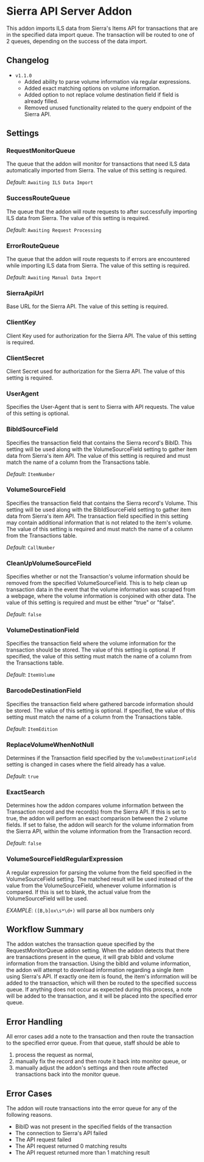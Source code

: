 # Sierra API Server Addon

This addon imports ILS data from Sierra's Items API for transactions that are in the specified data import queue. The transaction will be routed to one of 2 queues, depending on the success of the data import.

## Changelog

- `v1.1.0`
  - Added ability to parse volume information via regular expressions.
  - Added exact matching options on volume information.
  - Added option to not replace volume destination field if field is already filled.
  - Removed unused functionality related to the query endpoint of the Sierra API.

## Settings

### RequestMonitorQueue

The queue that the addon will monitor for transactions that need ILS data automatically imported from Sierra. The value of this setting is required.

*Default*: `Awaiting ILS Data Import`

### SuccessRouteQueue

The queue that the addon will route requests to after successfully importing ILS data from Sierra. The value of this setting is required.

*Default*: `Awaiting Request Processing`

### ErrorRouteQueue

The queue that the addon will route requests to if errors are encountered while importing ILS data from Sierra. The value of this setting is required.

*Default*: `Awaiting Manual Data Import`


### SierraApiUrl

Base URL for the Sierra API. The value of this setting is required.

### ClientKey

Client Key used for authorization for the Sierra API. The value of this setting is required.

### ClientSecret

Client Secret used for authorization for the Sierra API. The value of this setting is required.

### UserAgent

Specifies the User-Agent that is sent to Sierra with API requests. The value of this setting is optional.


### BibIdSourceField

Specifies the transaction field that contains the Sierra record's BibID. This setting will be used along with the VolumeSourceField setting to gather item data from Sierra's item API. The value of this setting is required and must match the name of a column from the Transactions table.

*Default*: `ItemNumber`

### VolumeSourceField

Specifies the transaction field that contains the Sierra record's Volume. This setting will be used along with the BibIdSourceField setting to gather item data from Sierra's item API. The transaction field specified in this setting may contain additional information that is not related to the item's volume. The value of this setting is required and must match the name of a column from the Transactions table.

*Default*: `CallNumber`

### CleanUpVolumeSourceField

Specifies whether or not the Transaction's volume information should be removed from the specified VolumeSourceField. This is to help clean up transaction data in the event that the volume information was scraped from a webpage, where the volume information is conjoined with other data. The value of this setting is required and must be either "true" or "false".

*Default*: `false`

### VolumeDestinationField

Specifies the transaction field where the volume information for the transaction should be stored. The value of this setting is optional. If specified, the value of this setting must match the name of a column from the Transactions table.

*Default*: `ItemVolume`

### BarcodeDestinationField

Specifies the transaction field where gathered barcode information should be stored. The value of this setting is optional. If specified, the value of this setting must match the name of a column from the Transactions table.

*Default*: `ItemEdition`

### ReplaceVolumeWhenNotNull

Determines if the Transaction field specified by the `VolumeDestinationField` setting is changed in cases where the field already has a value.

*Default*: `true`

### ExactSearch

Determines how the addon compares volume information between the Transaction record and the record(s) from the Sierra API. If this is set to true, the addon will perform an exact comparison between the 2 volume fields. If set to false, the addon will search for the volume information from the Sierra API, within the volume information from the Transaction record.

*Default*: `false`

### VolumeSourceFieldRegularExpression

A regular expression for parsing the volume from the field specified in the VolumeSourceField setting. The matched result will be used instead of the value from the VolumeSourceField, whenever volume information is compared. If this is set to blank, the actual value from the VolumeSourceField will be used.

*EXAMPLE*: `([B,b]ox\s*\d+)` will parse all box numbers only

## Workflow Summary

The addon watches the transaction queue specified by the RequestMonitorQueue addon setting. When the addon detects that there are transactions present in the queue, it will grab bibId and volume information from the transaction. Using the bibId and volume information, the addon will attempt to download information regarding a single item using Sierra's API. If exactly one item is found, the item's information will be added to the transaction, which will then be routed to the specified success queue. If anything does not occur as expected during this process, a note will be added to the transaction, and it will be placed into the specified error queue.

## Error Handling

All error cases add a note to the transaction and then route the transaction to the specified error queue. From that queue, staff should be able to

1. process the request as normal,
2. manually fix the record and then route it back into monitor queue, or
3. manually adjust the addon's settings and then route affected transactions back into the monitor queue.

## Error Cases

The addon will route transactions into the error queue for any of the following reasons.

- BibID was not present in the specified fields of the transaction
- The connection to Sierra's API failed
- The API request failed
- The API request returned 0 matching results
- The API request returned more than 1 matching result